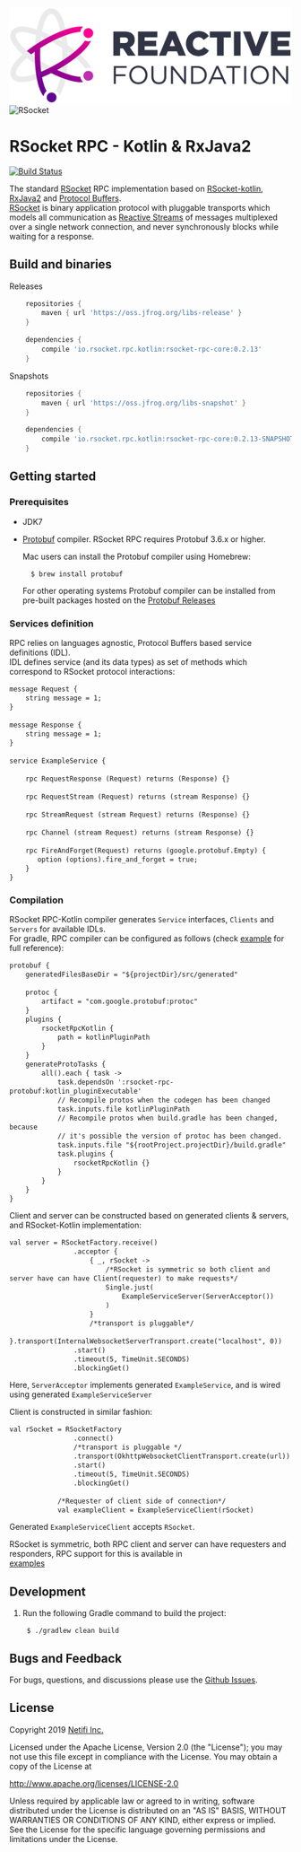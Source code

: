 ![Reactive Foundation](https://github.com/reactivefoundation/artwork/blob/master/rf/PNG/reactivefoundation-horizontal-color.png) ![RSocket](https://raw.githubusercontent.com/rsocket/rsocket-artwork/master/rsocket-horizontal-logo/SVG/r-socket-horizontal-pink.svg)

# RSocket RPC - Kotlin & RxJava2
[![Build Status](https://travis-ci.com/rsocket/rsocket-rpc-kotlin.svg?branch=develop)](https://travis-ci.com/rsocket/rsocket-rpc-kotlin)

The standard [RSocket](http://rsocket.io) RPC implementation based on [RSocket-kotlin](https://github.com/rsocket/rsocket-kotlin), [RxJava2](https://github.com/ReactiveX/RxJava) and [Protocol Buffers](https://github.com/protocolbuffers/protobuf).  
[RSocket](https://github.com/rsocket/rsocket) is binary application protocol with pluggable transports which models all communication as [Reactive Streams](https://github.com/reactive-streams/reactive-streams-jvm/blob/master/README.md) of messages multiplexed over a single network connection, and never synchronously blocks while waiting for a response.

## Build and binaries

Releases

```groovy
    repositories {
        maven { url 'https://oss.jfrog.org/libs-release' }
    }
```

```groovy
    dependencies {
        compile 'io.rsocket.rpc.kotlin:rsocket-rpc-core:0.2.13'
    }
```

Snapshots

```groovy
    repositories {
        maven { url 'https://oss.jfrog.org/libs-snapshot' }
    }
```

```groovy
    dependencies {
        compile 'io.rsocket.rpc.kotlin:rsocket-rpc-core:0.2.13-SNAPSHOT'
    }
```

## Getting started  

### Prerequisites

* JDK7

* [Protobuf](https://github.com/google/protobuf) compiler. RSocket RPC requires Protobuf 3.6.x or higher.

  Mac users can install the Protobuf compiler using Homebrew:

        $ brew install protobuf  

  For other operating systems Protobuf compiler can be installed from pre-built packages hosted on the [Protobuf Releases](https://github.com/google/protobuf/releases)  

### Services definition

RPC relies on languages agnostic, Protocol Buffers based service definitions (IDL).  
IDL defines service (and its data types) as set of methods which correspond to RSocket protocol interactions:  

```
message Request {
    string message = 1;
}

message Response {
    string message = 1;
}

service ExampleService {

    rpc RequestResponse (Request) returns (Response) {}

    rpc RequestStream (Request) returns (stream Response) {}

    rpc StreamRequest (stream Request) returns (Response) {}

    rpc Channel (stream Request) returns (stream Response) {}

    rpc FireAndForget(Request) returns (google.protobuf.Empty) {
       option (options).fire_and_forget = true;
    }
}
```

### Compilation

RSocket RPC-Kotlin compiler generates `Service` interfaces, `Clients` and `Servers` for available IDLs.  
For gradle, RPC compiler can be configured as follows (check [example](https://github.com/rsocket/rsocket-rpc-kotlin/blob/develop/example/build.gradle) for full reference):  
```
protobuf {
    generatedFilesBaseDir = "${projectDir}/src/generated"

    protoc {
        artifact = "com.google.protobuf:protoc"
    }
    plugins {
        rsocketRpcKotlin {
            path = kotlinPluginPath
        }
    }
    generateProtoTasks {
        all().each { task ->
            task.dependsOn ':rsocket-rpc-protobuf:kotlin_pluginExecutable'
            // Recompile protos when the codegen has been changed
            task.inputs.file kotlinPluginPath
            // Recompile protos when build.gradle has been changed, because
            // it's possible the version of protoc has been changed.
            task.inputs.file "${rootProject.projectDir}/build.gradle"
            task.plugins {
                rsocketRpcKotlin {}
            }
        }
    }
}
```

Client and server can be constructed based on generated clients & servers, and RSocket-Kotlin implementation:  
```
val server = RSocketFactory.receive()
                .acceptor {
                    { _, rSocket ->
                        /*RSocket is symmetric so both client and server have can have Client(requester) to make requests*/
                        Single.just(
                            ExampleServiceServer(ServerAcceptor())
                        )
                    }
                    /*transport is pluggable*/
                }.transport(InternalWebsocketServerTransport.create("localhost", 0))
                .start()
                .timeout(5, TimeUnit.SECONDS)
                .blockingGet()
```

Here, `ServerAcceptor` implements generated `ExampleService`, and is wired using generated `ExampleServiceServer`  

Client is constructed in similar fashion:  
```
val rSocket = RSocketFactory
                .connect()
                /*transport is pluggable */
                .transport(OkhttpWebsocketClientTransport.create(url))
                .start()
                .timeout(5, TimeUnit.SECONDS)
                .blockingGet()

            /*Requester of client side of connection*/
            val exampleClient = ExampleServiceClient(rSocket)
```

Generated `ExampleServiceClient` accepts `RSocket`.    

RSocket is symmetric, both RPC client and server can have requesters and responders, RPC support for this is available in   
[examples](https://github.com/rsocket/rsocket-rpc-kotlin/tree/develop/example)    
  
## Development  

1. Run the following Gradle command to build the project:

        $ ./gradlew clean build
        
## Bugs and Feedback

For bugs, questions, and discussions please use the [Github Issues](https://github.com/rsocket/rsocket-rpc-kotlin/issues).

## License
Copyright 2019 [Netifi Inc.](https://www.netifi.com)

Licensed under the Apache License, Version 2.0 (the "License");
you may not use this file except in compliance with the License.
You may obtain a copy of the License at

   http://www.apache.org/licenses/LICENSE-2.0

Unless required by applicable law or agreed to in writing, software
distributed under the License is distributed on an "AS IS" BASIS,
WITHOUT WARRANTIES OR CONDITIONS OF ANY KIND, either express or implied.
See the License for the specific language governing permissions and
limitations under the License.
